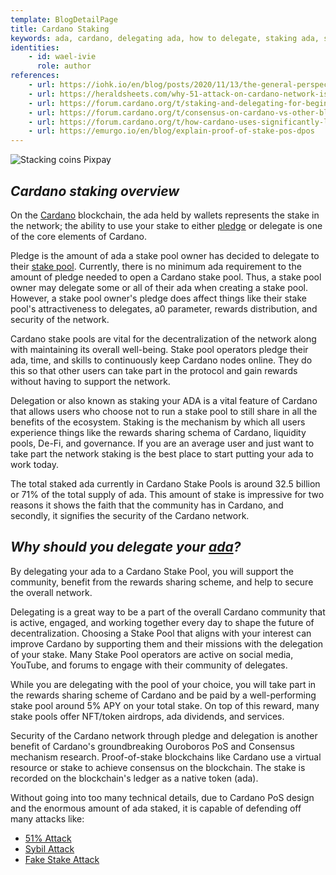 ```yaml
---
template: BlogDetailPage
title: Cardano Staking
keywords: ada, cardano, delegating ada, how to delegate, staking ada, staking
identities: 
    - id: wael-ivie
      role: author
references:
    - url: https://iohk.io/en/blog/posts/2020/11/13/the-general-perspective-on-staking-in-cardano/
    - url: https://heraldsheets.com/why-51-attack-on-cardano-network-is-relatively-impossible/
    - url: https://forum.cardano.org/t/staking-and-delegating-for-beginners-a-step-by-step-guide/36681
    - url: https://forum.cardano.org/t/consensus-on-cardano-vs-other-blockchains/38738
    - url: https://forum.cardano.org/t/how-cardano-uses-significantly-less-energy-while-maintaining-the-same-level-of-security-as-bitcoin/62629
    - url: https://emurgo.io/en/blog/explain-proof-of-stake-pos-dpos
---
```


![Stacking coins Pixpay](https://pixabay.com/get/gc2d9bcce2ef33c77707db9c2b4b06ecdfadeedca274b630e4b5e5e16c4d0a29b3b6369a15bd40a8319a1deaa0c6c4fde45884e6b797659280bd038f3a9d634f5_1920.jpg)

## ***Cardano staking overview***

On the [Cardano](/en/terms/cardano.md) blockchain, the ada held by wallets represents the stake in the network; the ability to use your stake to either [pledge](/en/terms/pledge.md) or delegate is one of the core elements of Cardano.

Pledge is the amount of ada a stake pool owner has decided to delegate to their [stake pool](/en/terms/stake-pool.md). Currently, there is no minimum ada requirement to the amount of pledge needed to open a Cardano stake pool. Thus, a stake pool owner may delegate some or all of their ada when creating a stake pool. However, a stake pool owner's pledge does affect things like their stake pool's attractiveness to delegates, a0 parameter, rewards distribution, and security of the network.

Cardano stake pools are vital for the decentralization of the network along with maintaining its overall well-being. Stake pool operators pledge their ada, time, and skills to continuously keep Cardano nodes online. They do this so that other users can take part in the protocol and gain rewards without having to support the network. 

Delegation or also known as staking your ADA is a vital feature of Cardano that allows users who choose not to run a stake pool to still share in all the benefits of the ecosystem. Staking is the mechanism by which all users experience things like the rewards sharing schema of Cardano, liquidity pools, De-Fi, and governance. If you are an average user and just want to take part the network staking is the best place to start putting your ada to work today. 

The total staked ada currently in Cardano Stake Pools is around 32.5 billion or 71% of the total supply of ada. This amount of stake is impressive for two reasons it shows the faith that the community has in Cardano, and secondly, it signifies the security of the Cardano network. 

## ***Why should you delegate your [ada](/en/terms/ada.md)?***

By delegating your ada to a Cardano Stake Pool, you will support the community, benefit from the rewards sharing scheme, and help to secure the overall network. 

Delegating is a great way to be a part of the overall Cardano community that is active, engaged, and working together every day to shape the future of decentralization. Choosing a Stake Pool that aligns with your interest can improve Cardano by supporting them and their missions with the delegation of your stake. Many Stake Pool operators are active on social media, YouTube, and forums to engage with their community of delegates.

While you are delegating with the pool of your choice, you will take part in the rewards sharing scheme <Link url="https://arxiv.org/abs/1807.11218"/> of Cardano and be paid by a well-performing stake pool around 5% APY on your total stake. On top of this reward, many stake pools offer NFT/token airdrops, ada dividends, and services. 

Security of the Cardano network through pledge and delegation is another benefit of Cardano's groundbreaking Ouroboros PoS and Consensus mechanism research. Proof-of-stake blockchains like Cardano use a virtual resource or stake to achieve consensus on the blockchain. The stake is recorded on the blockchain's ledger as a native token (ada).

Without going into too many technical details, due to Cardano PoS design and the enormous amount of ada staked, it is capable of defending off many attacks like:
- [51% Attack](/en/terms/fifty-one-percent-attack.md)
- [Sybil Attack](/en/terms/sybil-attack.md)
- [Fake Stake Attack](/en/terms/fake-stake.md)
